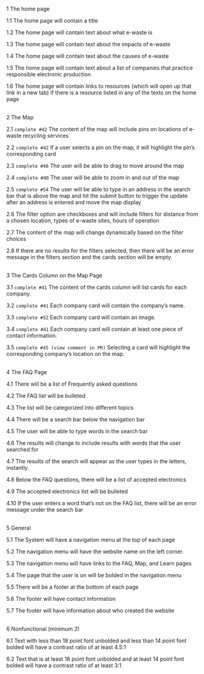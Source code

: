 
1 The home page

1.1 The home page will contain a title

1.2 The home page will contain text about what e-waste is

1.3 The home page will contain text about the impacts of e-waste

1.4 The home page will contain text about the causes of e-waste

1.5 The home page will contain text about a list of companies that practice responsible electronic production

1.6 The home page will contain links to resources (which will open up that link in a new tab) if there is a resource listed in any of the texts on the home page
<br/><br/>

2 The Map

2.1 `complete #42` The content of the map will include pins on locations of e-waste recycling services

2.2 `complete #42` If a user selects a pin on the map, it will highlight the pin’s corresponding card

2.3 `complete #40` The user will be able to drag to move around the map

2.4 `complete #40` The user will be able to zoom in and out of the map

2.5 `complete #54` The user will be able to type in an address in the search bar that is above the map and hit the submit button to trigger the update after an address is entered and move the map display

2.6 The filter option are checkboxes and will include filters for distance from a chosen location, types of e-waste sites, hours of operation

2.7 The content of the map will change dynamically based on the filter choices

2.8 If there are no results for the filters selected, then there will be an error message in the filters section and the cards section will be empty.
<br/><br/>

3 The Cards Column on the Map Page

3.1 `complete #41` The content of the cards column will list cards for each company.

3.2 `complete #41` Each company card will contain the company’s name.

3.3 `complete #52` Each company card will contain an image.

3.4 `complete #41` Each company card will contain at least one piece of contact information.

3.5 `complete #45 (view comment in PR)` Selecting a card will highlight the corresponding company’s location on the map.
<br/><br/>

4 The FAQ Page

4.1 There will be a list of Frequently asked questions

4.2 The FAQ list will be bulleted

4.3 The list will be categorized into different topics

4.4 There will be a search bar below the navigation bar

4.5 The user will be able to type words in the search bar

4.6 The results will change to include results with words that the user searched for

4.7 The results of the search will appear as the user types in the letters, instantly.

4.8 Below the FAQ questions, there will be a list of accepted electronics

4.9 The accepted electronics list will be bulleted

4.10 If the user enters a word that’s not on the FAQ list, there will be an error message under the search bar
<br/><br/>

5 General

5.1 The System will have a navigation menu at the top of each page

5.2 The navigation menu will have the website name on the left corner.

5.3 The navigation menu will have links to the FAQ, Map, and Learn pages

5.4 The page that the user is on will be bolded in the navigation menu

5.5 There will be a footer at the bottom of each page

5.6 The footer will have contact information

5.7 The footer will have information about who created the website
<br/><br/>

6 Nonfunctional (minimum 2)

6.1 Text with less than 18 point font unbolded and less than 14 point font bolded will have a contrast ratio of at least 4.5:1

6.2 Text that is at least 18 point font unbolded and at least 14 point font bolded will have a contrast ratio of at least 3:1
